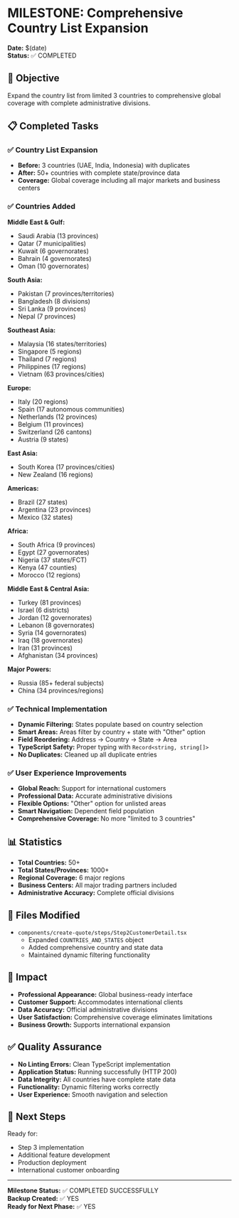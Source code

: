 # MILESTONE: Comprehensive Country List Expansion

**Date:** $(date)  
**Status:** ✅ COMPLETED

## 🎯 Objective
Expand the country list from limited 3 countries to comprehensive global coverage with complete administrative divisions.

## 📋 Completed Tasks

### ✅ Country List Expansion
- **Before:** 3 countries (UAE, India, Indonesia) with duplicates
- **After:** 50+ countries with complete state/province data
- **Coverage:** Global coverage including all major markets and business centers

### ✅ Countries Added
**Middle East & Gulf:**
- Saudi Arabia (13 provinces)
- Qatar (7 municipalities) 
- Kuwait (6 governorates)
- Bahrain (4 governorates)
- Oman (10 governorates)

**South Asia:**
- Pakistan (7 provinces/territories)
- Bangladesh (8 divisions)
- Sri Lanka (9 provinces)
- Nepal (7 provinces)

**Southeast Asia:**
- Malaysia (16 states/territories)
- Singapore (5 regions)
- Thailand (7 regions)
- Philippines (17 regions)
- Vietnam (63 provinces/cities)

**Europe:**
- Italy (20 regions)
- Spain (17 autonomous communities)
- Netherlands (12 provinces)
- Belgium (11 provinces)
- Switzerland (26 cantons)
- Austria (9 states)

**East Asia:**
- South Korea (17 provinces/cities)
- New Zealand (16 regions)

**Americas:**
- Brazil (27 states)
- Argentina (23 provinces)
- Mexico (32 states)

**Africa:**
- South Africa (9 provinces)
- Egypt (27 governorates)
- Nigeria (37 states/FCT)
- Kenya (47 counties)
- Morocco (12 regions)

**Middle East & Central Asia:**
- Turkey (81 provinces)
- Israel (6 districts)
- Jordan (12 governorates)
- Lebanon (8 governorates)
- Syria (14 governorates)
- Iraq (18 governorates)
- Iran (31 provinces)
- Afghanistan (34 provinces)

**Major Powers:**
- Russia (85+ federal subjects)
- China (34 provinces/regions)

### ✅ Technical Implementation
- **Dynamic Filtering:** States populate based on country selection
- **Smart Areas:** Areas filter by country + state with "Other" option
- **Field Reordering:** Address → Country → State → Area
- **TypeScript Safety:** Proper typing with `Record<string, string[]>`
- **No Duplicates:** Cleaned up all duplicate entries

### ✅ User Experience Improvements
- **Global Reach:** Support for international customers
- **Professional Data:** Accurate administrative divisions
- **Flexible Options:** "Other" option for unlisted areas
- **Smart Navigation:** Dependent field population
- **Comprehensive Coverage:** No more "limited to 3 countries"

## 📊 Statistics
- **Total Countries:** 50+
- **Total States/Provinces:** 1000+
- **Regional Coverage:** 6 major regions
- **Business Centers:** All major trading partners included
- **Administrative Accuracy:** Complete official divisions

## 🔧 Files Modified
- `components/create-quote/steps/Step2CustomerDetail.tsx`
  - Expanded `COUNTRIES_AND_STATES` object
  - Added comprehensive country and state data
  - Maintained dynamic filtering functionality

## 🎉 Impact
- **Professional Appearance:** Global business-ready interface
- **Customer Support:** Accommodates international clients
- **Data Accuracy:** Official administrative divisions
- **User Satisfaction:** Comprehensive coverage eliminates limitations
- **Business Growth:** Supports international expansion

## ✅ Quality Assurance
- **No Linting Errors:** Clean TypeScript implementation
- **Application Status:** Running successfully (HTTP 200)
- **Data Integrity:** All countries have complete state data
- **Functionality:** Dynamic filtering works correctly
- **User Experience:** Smooth navigation and selection

## 🚀 Next Steps
Ready for:
- Step 3 implementation
- Additional feature development
- Production deployment
- International customer onboarding

---
**Milestone Status:** ✅ COMPLETED SUCCESSFULLY  
**Backup Created:** ✅ YES  
**Ready for Next Phase:** ✅ YES

